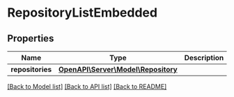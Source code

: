 # RepositoryListEmbedded

## Properties
Name | Type | Description | Notes
------------ | ------------- | ------------- | -------------
**repositories** | [**OpenAPI\Server\Model\Repository**](Repository.md) |  | [optional] 

[[Back to Model list]](../README.md#documentation-for-models) [[Back to API list]](../README.md#documentation-for-api-endpoints) [[Back to README]](../README.md)


